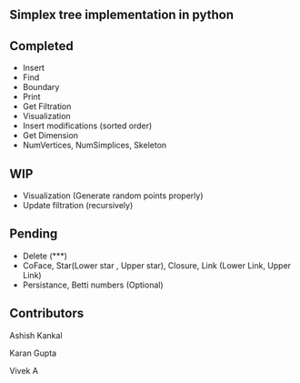## Simplex tree implementation in python

## Completed
- Insert
- Find
- Boundary
- Print
- Get Filtration
- Visualization 
- Insert modifications (sorted order)
- Get Dimension
- NumVertices, NumSimplices, Skeleton

## WIP
- Visualization (Generate random points properly)
- Update filtration (recursively)
## Pending 
- Delete (***)
- CoFace, Star(Lower star , Upper star), Closure, Link (Lower Link, Upper Link)
- Persistance, Betti numbers (Optional)

## Contributors
Ashish Kankal

Karan Gupta

Vivek A
